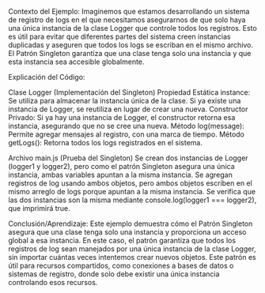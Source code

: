Contexto del Ejemplo:
Imaginemos que estamos desarrollando un sistema de registro de logs en el que necesitamos asegurarnos de que solo haya una única instancia de la clase Logger que controle todos los registros. Esto es útil para evitar que diferentes partes del sistema creen instancias duplicadas y aseguren que todos los logs se escriban en el mismo archivo. El Patrón Singleton garantiza que una clase tenga solo una instancia y que esta instancia sea accesible globalmente.

Explicación del Código:

Clase Logger (Implementación del Singleton)
Propiedad Estática instance: Se utiliza para almacenar la instancia única de la clase. Si ya existe una instancia de Logger, se reutiliza en lugar de crear una nueva.
Constructor Privado: Si ya hay una instancia de Logger, el constructor retorna esa instancia, asegurando que no se cree una nueva.
Método log(message): Permite agregar mensajes al registro, con una marca de tiempo.
Método getLogs(): Retorna todos los logs registrados en el sistema.

Archivo main.js (Prueba del Singleton)
Se crean dos instancias de Logger (logger1 y logger2), pero como el patrón Singleton asegura una única instancia, ambas variables apuntan a la misma instancia.
Se agregan registros de log usando ambos objetos, pero ambos objetos escriben en el mismo arreglo de logs porque apuntan a la misma instancia.
Se verifica que las dos instancias son la misma mediante console.log(logger1 === logger2), que imprimirá true.

Conclusión/Aprendizaje:
Este ejemplo demuestra cómo el Patrón Singleton asegura que una clase tenga solo una instancia y proporciona un acceso global a esa instancia. En este caso, el patrón garantiza que todos los registros de log sean manejados por una única instancia de la clase Logger, sin importar cuántas veces intentemos crear nuevos objetos. Este patrón es útil para recursos compartidos, como conexiones a bases de datos o sistemas de registro, donde solo debe existir una única instancia controlando esos recursos.